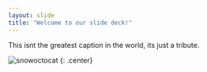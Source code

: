 ```yaml
---
layout: slide
title: "Welcome to our slide deck!"
---
```


This isnt the greatest caption in the world, its just a tribute.

![snowoctocat](https://bloximages.chicago2.vip.townnews.com/journalstar.com/content/tncms/assets/v3/editorial/c/d8/cd8dc229-b43e-59cc-9380-57fb32885705/5d3e68b55d801.image.jpg?resize=1200%2C941)
{: .center}
